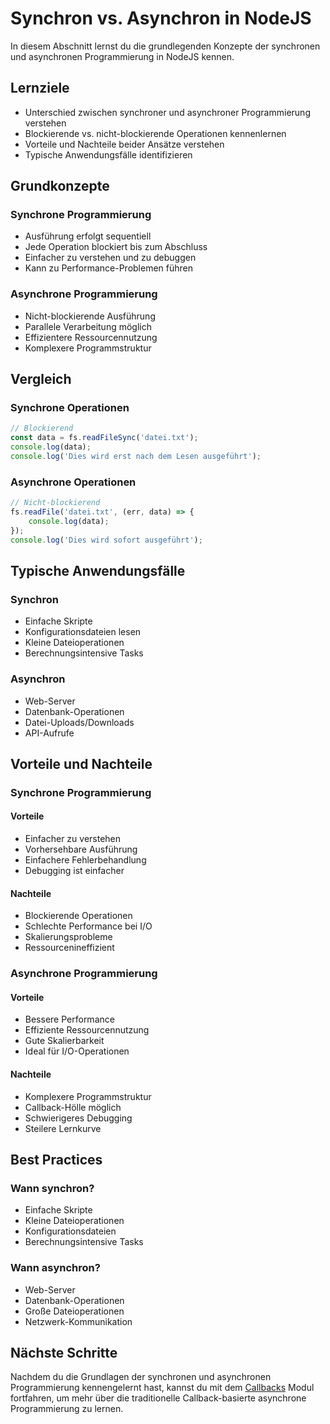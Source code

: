 # Synchron vs. Asynchron in NodeJS

In diesem Abschnitt lernst du die grundlegenden Konzepte der synchronen und asynchronen Programmierung in NodeJS kennen.

## Lernziele

- Unterschied zwischen synchroner und asynchroner Programmierung verstehen
- Blockierende vs. nicht-blockierende Operationen kennenlernen
- Vorteile und Nachteile beider Ansätze verstehen
- Typische Anwendungsfälle identifizieren

## Grundkonzepte

### Synchrone Programmierung
- Ausführung erfolgt sequentiell
- Jede Operation blockiert bis zum Abschluss
- Einfacher zu verstehen und zu debuggen
- Kann zu Performance-Problemen führen

### Asynchrone Programmierung
- Nicht-blockierende Ausführung
- Parallele Verarbeitung möglich
- Effizientere Ressourcennutzung
- Komplexere Programmstruktur

## Vergleich

### Synchrone Operationen
```javascript
// Blockierend
const data = fs.readFileSync('datei.txt');
console.log(data);
console.log('Dies wird erst nach dem Lesen ausgeführt');
```

### Asynchrone Operationen
```javascript
// Nicht-blockierend
fs.readFile('datei.txt', (err, data) => {
    console.log(data);
});
console.log('Dies wird sofort ausgeführt');
```

## Typische Anwendungsfälle

### Synchron
- Einfache Skripte
- Konfigurationsdateien lesen
- Kleine Dateioperationen
- Berechnungsintensive Tasks

### Asynchron
- Web-Server
- Datenbank-Operationen
- Datei-Uploads/Downloads
- API-Aufrufe

## Vorteile und Nachteile

### Synchrone Programmierung
#### Vorteile
- Einfacher zu verstehen
- Vorhersehbare Ausführung
- Einfachere Fehlerbehandlung
- Debugging ist einfacher

#### Nachteile
- Blockierende Operationen
- Schlechte Performance bei I/O
- Skalierungsprobleme
- Ressourcenineffizient

### Asynchrone Programmierung
#### Vorteile
- Bessere Performance
- Effiziente Ressourcennutzung
- Gute Skalierbarkeit
- Ideal für I/O-Operationen

#### Nachteile
- Komplexere Programmstruktur
- Callback-Hölle möglich
- Schwierigeres Debugging
- Steilere Lernkurve

## Best Practices

### Wann synchron?
- Einfache Skripte
- Kleine Dateioperationen
- Konfigurationsdateien
- Berechnungsintensive Tasks

### Wann asynchron?
- Web-Server
- Datenbank-Operationen
- Große Dateioperationen
- Netzwerk-Kommunikation

## Nächste Schritte

Nachdem du die Grundlagen der synchronen und asynchronen Programmierung kennengelernt hast, kannst du mit dem [Callbacks](callbacks.md) Modul fortfahren, um mehr über die traditionelle Callback-basierte asynchrone Programmierung zu lernen. 